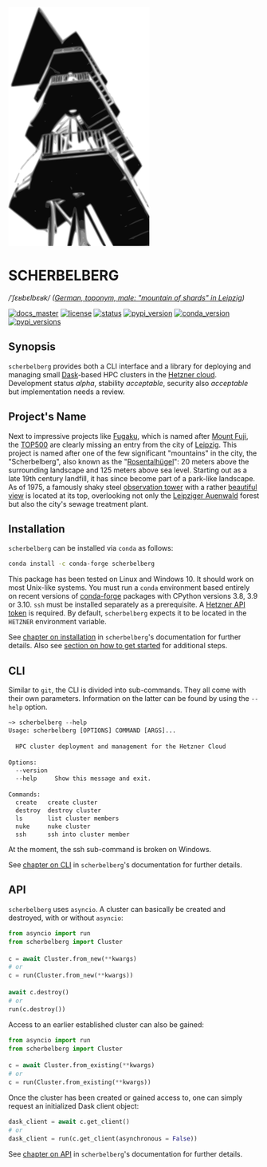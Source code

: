 ![scherbelberg](docs/source/_static/logo01.png?raw=true)

# SCHERBELBERG

*/ˈʃɛʁbɛlbɛʁk/ ([German, toponym, male: "mountain of shards" in Leipzig](https://commons.wikimedia.org/wiki/Category:Rosentalh%C3%BCgel_(Leipzig)))*

<!-- [![build_master](https://github.com/pleiszenburg/scherbelberg/actions/workflows/test.yaml/badge.svg?branch=master "Build Status: master / release")](https://github.com/pleiszenburg/scherbelberg/actions/workflows/test.yaml) -->
[![docs_master](https://readthedocs.org/projects/scherbelberg/badge/?version=latest&style=flat-square "Documentation Status: master / release")](https://scherbelberg.readthedocs.io/en/latest/)
[![license](https://img.shields.io/pypi/l/scherbelberg.svg?style=flat-square "GNU Lesser General Public License v2.1")](https://github.com/pleiszenburg/scherbelberg/blob/master/LICENSE)
[![status](https://img.shields.io/pypi/status/scherbelberg.svg?style=flat-square "Project Development Status")](https://github.com/pleiszenburg/scherbelberg/issues)
[![pypi_version](https://img.shields.io/pypi/v/scherbelberg.svg?style=flat-square "Project Development Status")](https://pypi.python.org/pypi/scherbelberg)
[![conda_version](https://img.shields.io/conda/vn/conda-forge/scherbelberg.svg?style=flat-square "conda version")](https://anaconda.org/conda-forge/scherbelberg)
[![pypi_versions](https://img.shields.io/pypi/pyversions/scherbelberg.svg?style=flat-square "Available on PyPi - the Python Package Index")](https://pypi.python.org/pypi/scherbelberg)
<!-- [![chat](https://img.shields.io/matrix/zugbruecke:matrix.org.svg?style=flat-square "Matrix Chat Room")](https://matrix.to/#/#zugbruecke:matrix.org)
[![mailing_list](https://img.shields.io/badge/mailing%20list-groups.io-8cbcd1.svg?style=flat-square "Mailing List")](https://groups.io/g/zugbruecke-dev) -->

## Synopsis

`scherbelberg` provides both a CLI interface and a library for deploying and managing small [Dask](https://dask.org/)-based HPC clusters in the [Hetzner cloud](http://cloud.hetzner.com/). Development status *alpha*, stability *acceptable*, security also *acceptable* but implementation needs a review.

## Project's Name

Next to impressive projects like [Fugaku](https://en.wikipedia.org/wiki/Fugaku_(supercomputer)), which is named after [Mount Fuji](https://en.wikipedia.org/wiki/Mount_Fuji), the [TOP500](https://en.wikipedia.org/wiki/TOP500) are clearly missing an entry from the city of [Leipzig](https://en.wikipedia.org/wiki/Leipzig). This project is named after one of the few significant "mountains" in the city, the "Scherbelberg", also known as the "[Rosentalhügel](https://commons.wikimedia.org/wiki/Category:Rosentalh%C3%BCgel_(Leipzig))": 20 meters above the surrounding landscape and 125 meters above sea level. Starting out as a late 19th century landfill, it has since become part of a park-like landscape. As of 1975, a famously shaky steel [observation tower](https://commons.wikimedia.org/wiki/Category:Rosentalturm) with a rather [beautiful view](https://commons.wikimedia.org/wiki/Category:Views_from_Rosentalturm) is located at its top, overlooking not only the [Leipziger Auenwald](https://en.wikipedia.org/wiki/Leipzig_Riverside_Forest) forest but also the city's sewage treatment plant.

## Installation

`scherbelberg` can be installed via `conda` as follows:

```bash
conda install -c conda-forge scherbelberg
```

This package has been tested on Linux and Windows 10. It should work on most Unix-like systems. You must run a `conda` environment based entirely on recent versions of [conda-forge](https://conda-forge.org/) packages with CPython versions 3.8, 3.9 or 3.10. ``ssh`` must be installed separately as a prerequisite. A [Hetzner API token](https://docs.hetzner.cloud/#getting-started) is required. By default, `scherbelberg` expects it to be located in the `HETZNER` environment variable.

See [chapter on installation](https://scherbelberg.readthedocs.io/en/latest/installation.html) in `scherbelberg`'s documentation for further details. Also see [section on how to get started](https://scherbelberg.readthedocs.io/en/latest/gettingstarted.html) for additional steps.

## CLI

Similar to `git`, the CLI is divided into sub-commands. They all come with their own parameters. Information on the latter can be found by using the `--help` option.

```
~> scherbelberg --help
Usage: scherbelberg [OPTIONS] COMMAND [ARGS]...

  HPC cluster deployment and management for the Hetzner Cloud

Options:
  --version
  --help     Show this message and exit.

Commands:
  create   create cluster
  destroy  destroy cluster
  ls       list cluster members
  nuke     nuke cluster
  ssh      ssh into cluster member
```

At the moment, the ssh sub-command is broken on Windows.

See [chapter on CLI](https://scherbelberg.readthedocs.io/en/latest/cli.html) in `scherbelberg`'s documentation for further details.

## API

`scherbelberg` uses `asyncio`. A cluster can basically be created and destroyed, with or without `asyncio`:

```python
from asyncio import run
from scherbelberg import Cluster

c = await Cluster.from_new(**kwargs)
# or
c = run(Cluster.from_new(**kwargs))

await c.destroy()
# or
run(c.destroy())
```

Access to an earlier established cluster can also be gained:

```python
from asyncio import run
from scherbelberg import Cluster

c = await Cluster.from_existing(**kwargs)
# or
c = run(Cluster.from_existing(**kwargs))
```

Once the cluster has been created or gained access to, one can simply request an initialized Dask client object:

```python
dask_client = await c.get_client()
# or
dask_client = run(c.get_client(asynchronous = False))
```

See [chapter on API](https://scherbelberg.readthedocs.io/en/latest/api.html) in `scherbelberg`'s documentation for further details.
